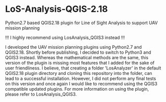 # LoS-Analysis-QGIS-2.18

Python2.7 based QGIS2.18 plugin for Line of Sight Analysis to support UAV mission planning

!!! I highly recommend using LosAnalysis_QGIS3 instead !!!

I developed the UAV mission planning plugins using Python2.7 and QGIS2.18. Shortly before publishing, I decided to switch to Python3 and QGIS3 instead. 
Whereas the mathematical methods are the same, this version of the plugin is missing most features that I added for the sake of user friendliness.
I believe, that creating a folder 'LosAnalyzer' in the default QGIS2.18 plugin directory and cloning this repository into the folder, can lead to a successful installation.
However, I did not perform any final tests on this version and once again I would like to recommend using the QGIS3 compatible updated plugins.
For more information on using the plugin, please refer to LosAnalysis_QGIS3.
